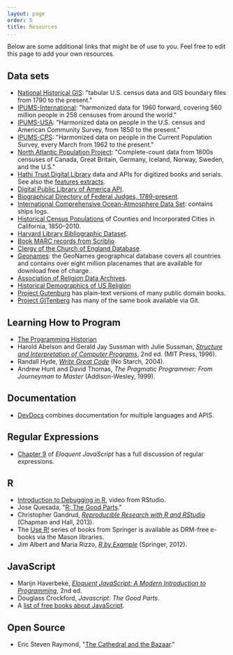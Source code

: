 ```yaml
---
layout: page
order: 5
title: Resources
...
```


Below are some additional links that might be of use to you. Feel free
to edit this page to add your own resources.

## Data sets

-   [National Historical GIS][]: "tabular U.S. census data and GIS
    boundary files from 1790 to the present."
-   [IPUMS-International][]: "harmonized data for 1960 forward, covering
    560 million people in 258 censuses from around the world."
-   [IPUMS-USA][]: "Harmonized data on people in the U.S. census and
    American Community Survey, from 1850 to the present."
-   [IPUMS-CPS][]: "Harmonized data on people in the Current Population
    Survey, every March from 1962 to the present."
-   [North Atlantic Population Project][]: "Complete-count data from
    1800s censuses of Canada, Great Britain, Germany, Iceland, Norway,
    Sweden, and the U.S."
-   [Hathi Trust Digital Library][] data and APIs for digitized books
    and serials. See also the [features extracts][].
-   [Digital Public Library of America API][].
-   [Biographical Directory of Federal Judges, 1789-present][].
-   [International Comprehensive Ocean-Atmosphere Data Set][]: contains
    ships logs.
-   [Historical Census Populations][] of Counties and Incorporated
    Cities in California, 1850–2010.
-   [Harvard Library Bibliographic Dataset][].
-   [Book MARC records from Scriblio][].
-   [Clergy of the Church of England Database][].
-   [Geonames][]: the GeoNames geographical database covers all
    countries and contains over eight million placenames that are
    available for download free of charge.
-   [Association of Religion Data Archives][].
-   [Historical Demographics of US Religion][]
-   [Project Gutenburg][] has plain-text versions of many public domain
    books.
-   [Project GITenberg][] has many of the same book available via Git.

## Learning How to Program

-   [The Programming Historian][]
-   Harold Abelson and Gerald Jay Sussman with Julie Sussman,
    *[Structure and Interpretation of Computer Programs][]*, 2nd ed.
    (MIT Press, 1996).
-   Randall Hyde, *[Write Great Code][]* (No Starch, 2004).
-   Andrew Hunt and David Thomas, *The Pragmatic Programmer: From
    Journeyman to Master* (Addison-Wesley, 1999).

## Documentation

-   [DevDocs][] combines documentation for multiple languages and APIS.

## Regular Expressions

-   [Chapter 9][] of *Eloquent JavaScript* has a full discussion of
    regular expressions.

## R

-   [Introduction to Debugging in R][], video from RStudio.
-   Jose Quesada, "[R: The Good Parts][]."
-   Christopher Gandrud, *[Reproducible Research with R and RStudio][]*
    (Chapman and Hall, 2013).
-   The [Use R!][] series of books from Springer is available as
    DRM-free e-books via the Mason libraries.
-   Jim Albert and Maria Rizzo, *[R by Example][]* (Springer, 2012).

## JavaScript

-   Marijn Haverbeke, *[Eloquent JavaScript: A Modern Introduction to
    Programming][]*, 2nd ed.
-   Douglass Crockford, *Javascript: The Good Parts*.
-   A [list of free books about JavaScript][].

## Open Source

-   Eric Steven Raymond, "[The Cathedral and the Bazaar][]."

  [National Historical GIS]: http://nhgis.org
  [IPUMS-International]: http://international.ipums.org/international/
  [IPUMS-USA]: http://usa.ipums.org/usa/
  [IPUMS-CPS]: http://usa.ipums.org/cps/
  [North Atlantic Population Project]: http://www.nappdata.org/
  [Hathi Trust Digital Library]: http://www.hathitrust.org/data
  [features extracts]: https://sandbox.htrc.illinois.edu/HTRC-UI-Portal2/Features
  [Digital Public Library of America API]: http://dp.la/info/developers/codex/
  [Biographical Directory of Federal Judges, 1789-present]: http://www.uscourts.gov/JudgesAndJudgeships/BiographicalDirectoryOfJudges.aspx
  [International Comprehensive Ocean-Atmosphere Data Set]: http://icoads.noaa.gov/
  [Historical Census Populations]: http://www.dof.ca.gov/research/demographic/state_census_data_center/historical_census_1850-2010/view.php
  [Harvard Library Bibliographic Dataset]: http://openmetadata.lib.harvard.edu/bibdata
  [Book MARC records from Scriblio]: https://archive.org/details/marc_records_scriblio_net
  [Clergy of the Church of England Database]: http://theclergydatabase.org.uk/
  [Geonames]: http://www.geonames.org/
  [Association of Religion Data Archives]: http://www.thearda.com/
  [Historical Demographics of US Religion]: https://github.com/lmullen/demographics-religion
  [Project Gutenburg]: http://www.gutenberg.org/
  [Project GITenberg]: https://gitenberg.github.io/
  [The Programming Historian]: http://programminghistorian.org/
  [Structure and Interpretation of Computer Programs]: https://mitpress.mit.edu/sicp/full-text/book/book.html
  [Write Great Code]: http://www.nostarch.com/greatcode.htm
  [DevDocs]: http://devdocs.io/
  [Chapter 9]: http://eloquentjavascript.net/09_regexp.html
  [Introduction to Debugging in R]: http://vimeo.com/99375765
  [R: The Good Parts]: http://hackerretreat.com/r-good-parts/
  [Reproducible Research with R and RStudio]: http://christophergandrud.github.io/RepResR-RStudio/
  [Use R!]: http://link.springer.com.mutex.gmu.edu/search?facet-series=%226991%22&facet-content-type=%22Book%22
  [R by Example]: http://link.springer.com.mutex.gmu.edu/book/10.1007/978-1-4614-1365-3
  [Eloquent JavaScript: A Modern Introduction to Programming]: http://eloquentjavascript.net/
  [list of free books about JavaScript]: http://jsbooks.revolunet.com/
  [The Cathedral and the Bazaar]: http://www.catb.org/~esr/writings/cathedral-bazaar/cathedral-bazaar/
